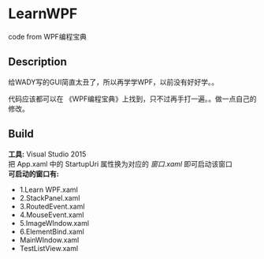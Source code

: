 # LearnWPF
code from WPF编程宝典

## Description
给WADY写的GUI简直太丑了，所以再学学WPF，以前没有好好学。。

代码应该都可以在 《WPF编程宝典》上找到，只不过再手打一遍。。做一点自己的修改。

## Build
**工具:** Visual Studio 2015<br />
把 App.xaml 中的 StartupUri 属性换为对应的 *窗口.xaml* 即可启动该窗口<br />
**可启动的窗口有:**<br />
* 1.Learn WPF.xaml<br />
* 2.StackPanel.xaml<br />
* 3.RoutedEvent.xaml<br />
* 4.MouseEvent.xaml<br />
* 5.ImageWIndow.xaml<br />
* 6.ElementBind.xaml<br />
* MainWIndow.xaml<br />
* TestListView.xaml<br />
